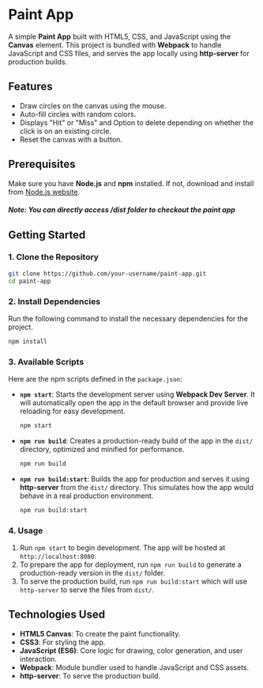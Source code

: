 # Paint App

A simple **Paint App** built with HTML5, CSS, and JavaScript using the **Canvas** element. This project is bundled with **Webpack** to handle JavaScript and CSS files, and serves the app locally using **http-server** for production builds.

## Features

- Draw circles on the canvas using the mouse.
- Auto-fill circles with random colors.
- Displays "Hit" or "Miss" and Option to delete depending on whether the click is on an existing circle.
- Reset the canvas with a button.

## Prerequisites

Make sure you have **Node.js** and **npm** installed. If not, download and install from [Node.js website](https://nodejs.org).

##### Note: You can directly access /dist folder to checkout the paint app

## Getting Started

### 1. Clone the Repository

```bash
git clone https://github.com/your-username/paint-app.git
cd paint-app
```

### 2. Install Dependencies

Run the following command to install the necessary dependencies for the project.

```bash
npm install
```

### 3. Available Scripts

Here are the npm scripts defined in the `package.json`:

- **`npm start`**:
  Starts the development server using **Webpack Dev Server**. It will automatically open the app in the default browser and provide live reloading for easy development.

  ```bash
  npm start
  ```

- **`npm run build`**:
  Creates a production-ready build of the app in the `dist/` directory, optimized and minified for performance.

  ```bash
  npm run build
  ```

- **`npm run build:start`**:
  Builds the app for production and serves it using **http-server** from the `dist/` directory. This simulates how the app would behave in a real production environment.

  ```bash
  npm run build:start
  ```

### 4. Usage

1. Run `npm start` to begin development. The app will be hosted at `http://localhost:8080`.
2. To prepare the app for deployment, run `npm run build` to generate a production-ready version in the `dist/` folder.
3. To serve the production build, run `npm run build:start` which will use `http-server` to serve the files from `dist/`.

## Technologies Used

- **HTML5 Canvas**: To create the paint functionality.
- **CSS3**: For styling the app.
- **JavaScript (ES6)**: Core logic for drawing, color generation, and user interaction.
- **Webpack**: Module bundler used to handle JavaScript and CSS assets.
- **http-server**: To serve the production build.
